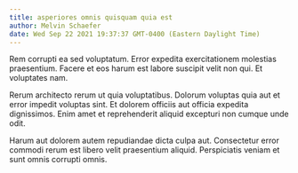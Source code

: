 ```yaml
---
title: asperiores omnis quisquam quia est
author: Melvin Schaefer
date: Wed Sep 22 2021 19:37:37 GMT-0400 (Eastern Daylight Time)
---
```

Rem corrupti ea sed voluptatum. Error expedita exercitationem molestias praesentium. Facere et eos harum est labore suscipit velit non qui. Et voluptates nam.

 Rerum architecto rerum ut quia voluptatibus. Dolorum voluptas quia aut et error impedit voluptas sint. Et dolorem officiis aut officia expedita dignissimos. Enim amet et reprehenderit aliquid excepturi non cumque unde odit.

 Harum aut dolorem autem repudiandae dicta culpa aut. Consectetur error commodi rerum est libero velit praesentium aliquid. Perspiciatis veniam et sunt omnis corrupti omnis.